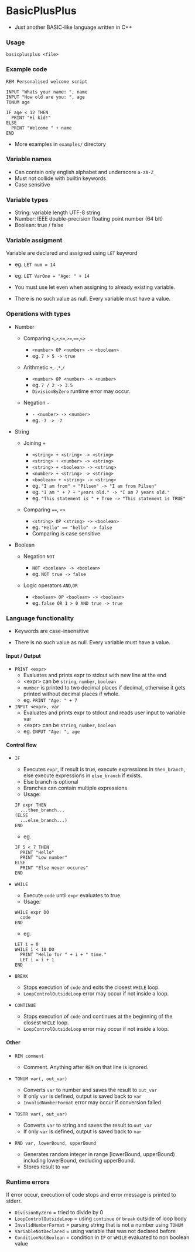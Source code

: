 # BasicPlusPlus
- Just another BASIC-like language written in C++

### Usage
`basicplusplus <file>`

### Example code
```basic
REM Personalised welcome script

INPUT "Whats your name: ", name
INPUT "How old are you: ", age
TONUM age

IF age < 12 THEN
  PRINT "Hi kid!"
ELSE
  PRINT "Welcome " + name
END
```

- More examples in `examples/` directory


### Variable names
- Can contain only english alphabet and underscore `a-zA-Z_`
- Must not collide with builtin keywords
- Case sensitive


### Variable types
- String: variable length UTF-8 string
- Number: IEEE double-precision floating point number (64 bit)
- Boolean: true / false


### Variable assigment
Variable are declared and assigned using `LET` keyword
- eg. `LET num = 14`
- eg. `LET VarOne = "Age: " + 14`


- You must use let even when assigning to already existing variable.
- There is no such value as null. Every variable must have a value.

### Operations with types

- Number
  - Comparing `<`,`>`,`<=`,`>=`,`==`,`<>`
    - `<number> OP <number> -> <boolean>`
    - eg. `7 > 5 -> true`

  - Arithmetic `+`,`-`,`*`,`/`
    - `<number> OP <number> -> <number>`
    - eg. `7 / 2 -> 3.5`
    - `DivisionByZero` runtime error may occur.
  
  - Negation `-`
    - `- <number> -> <number>`
    - eg. `-7 -> -7`

- String
  - Joining `+`
    - `<string> + <string> -> <string>`
    - `<string> + <number> -> <string>`
    - `<string> + <boolean> -> <string>`
    - `<number> + <string> -> <string>`
    - `<boolean> + <string> -> <string>`
    - eg. `"I am from" + "Pilsen" -> "I am from Pilsen"`
    - eg. `"I am " + 7 + "years old." -> "I am 7 years old."`
    - eg. `"This statement is " + True -> "This statement is TRUE"`

  - Comparing `==`, `<>`
    - `<string> OP <string> -> <boolean>`
    - eg. `"Hello" == "hello" -> false`
    - Comparing is case sensitive

- Boolean
  - Negation `NOT `
    - `NOT <boolean> -> <boolean>`
    - eg. `NOT true -> false`

  - Logic operators `AND`,`OR`
    - `<boolean> OP <boolean> -> <boolean>`
    - eg. `false OR 1 > 0 AND true -> true`


### Language functionality

- Keywords are case-insensitive

- There is no such value as null. Every variable must have a value.

#### Input / Output
- `PRINT <expr>`
  - Evaluates and prints expr to stdout with new line at the end
  - \<expr\> can be `string`, `number`, `boolean`
  - `number` is printed to two decimal places if decimal, otherwise it gets printed without decimal places if whole.
  - eg. `PRINT "Age: " + 7`
- `INPUT <expr>, var` 
  - Evaluates and prints expr to stdout and reads user input to variable var
  - \<expr\> can be `string`, `number`, `boolean`
  - eg. `INPUT "Age: ", age`

#### Control flow

- `IF`
  - Executes `expr`, if result is true, execute expressions in `then_branch`, else execute expressions in `else_branch` if exists.
  - Else branch is optional
  - Branches can contain multiple expressions
  - Usage: 
  ```basic
  IF expr THEN
    ...then_branch...
  (ELSE
    ...else_branch...)
  END
  ```
  - eg.
  ```basic
  IF 5 < 7 THEN
    PRINT "Hello"
    PRINT "Low number"
  ELSE
    PRINT "Else never occures"
  END
  ```
  
- `WHILE`
  - Execute `code` until `expr` evaluates to true
  - Usage:
  ```basic
  WHILE expr DO
    code
  END 
  ```
  - eg.
  ```basic
  LET i = 0
  WHILE i < 10 DO
    PRINT "Hello for " + i + " time."
    LET i = i + 1
  END
  ```

- `BREAK`
  - Stops execution of `code` and exits the closest `WHILE` loop.
  - `LoopControlOutsideLoop` error may occur if not inside a loop.

- `CONTINUE`
  - Stops execution of `code` and continues at the beginning of the closest `WHILE` loop.
  - `LoopControlOutsideLoop` error may occur if not inside a loop.

#### Other
- `REM comment`
  - Comment. Anything after `REM` on that line is ignored.

- `TONUM var(, out_var)`
  - Converts `var` to number and saves the result to `out_var`
  - If only `var` is defined, output is saved back to `var`
  - `InvalidNumberFormat` error may occur if conversion failed 

- `TOSTR var(, out_var)`
  - Converts `var` to string and saves the result to `out_var`
  - If only `var` is defined, output is saved back to `var`

- `RND var, lowerBound, upperBound`
  - Generates random integer in range [lowerBound, upperBound) including lowerBound, excluding upperBound.
  - Stores result to `var`


### Runtime errors
If error occur, execution of code stops and error message is printed to stderr.

- `DivisionByZero` = tried to divide by 0
- `LoopControlOutsideLoop` = using `continue` or `break` outside of loop body
- `InvalidNumberFormat` = parsing string that is not a number using `TONUM`
- `VariableNotDeclared` = using variable that was not declared before
- `ConditionNotBoolean` = condition in `IF` or `WHILE` evaluated to non boolean value
